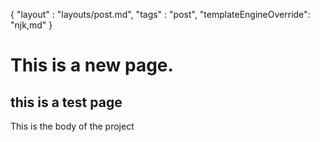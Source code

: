 {
  "layout" : "layouts/post.md",
  "tags" : "post",
  "templateEngineOverride": "njk,md"
}
# This is a new page. 

## this is a test page

This is the body of the project
